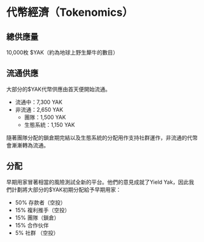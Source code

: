# 代幣經濟（Tokenomics）

## 總供應量

10,000枚 $YAK（約為地球上野生犛牛的數目）

## 流通供應

大部分的$YAK代幣供應由首天便開始流通。

* 流通中：7,300 YAK
* 非流通：2,650 YAK
  * 團隊：1,500 YAK
  * 生態系統：1,150 YAK

隨著團隊分配的鎖倉期完結以及生態系統的分配用作支持社群運作，非流通的代幣會漸漸轉為流通。

## 分配

早期用家冒著相當的風險測試全新的平台。他們的意見成就了Yield Yak，因此我們計劃將大部分的$YAK初期分配給予早期用家：

* 50% 存款者（空投）
* 15% 複利推手（空投）
* 15% 團隊（鎖倉）
* 15% 合作伙伴
* 5% 社群 （空投）

